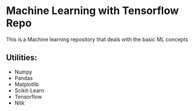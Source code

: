 # Machine Learning with Tensorflow Repo
This is a Machine learning repository that deals with the basic ML concepts

## Utilities:
* Numpy
* Pandas
* Matplotlib
* Scikit-Learn
* Tensorflow
* Nltk
